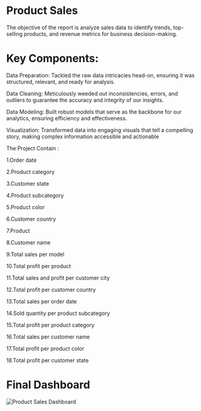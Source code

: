# Product Sales
The objective of the report is analyze sales data to identify trends, top-selling products, and revenue metrics for business decision-making.

<h1>Key Components:</h1>

Data Preparation: Tackled the raw data intricacies head-on, ensuring it was structured, relevant, and ready for analysis.

Data Cleaning: Meticulously weeded out inconsistencies, errors, and outliers to guarantee the accuracy and integrity of our insights.

Data Modeling: Built robust models that serve as the backbone for our analytics, ensuring efficiency and effectiveness.

Visualization: Transformed data into engaging visuals that tell a compelling story, making complex information accessible and actionable

The Project Contain :

1.Order date 

2.Product category 

3.Customer state

4.Product subcategory 

5.Product color

6.Customer country 

7.Product 

8.Customer name

9.Total sales per model

10.Total profit per product 

11.Total sales and profit per customer city

12.Total profit per customer country

13.Total sales per order date

14.Sold quantity per product subcategory 

15.Total profit per product category 

16.Total sales per customer name

17.Total profit per product color

18.Total profit per customer state

<h1>Final Dashboard</h1>

![Product Sales Dashboard](https://github.com/Omarmohammed223/Excel-projects/assets/158233212/d05b27b5-bce1-4afb-8e8f-7bc9ae6bdf5c)
